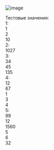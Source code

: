 ![image](https://github.com/Roman194/PTPS_03.01/assets/66479764/5a5abe1f-7191-4567-8de9-1df935f6fa2f) </br>

Тестовые значения:</br>
1:</br>
  1</br>
  2</br>
  10</br>
2:</br>
  1027</br>
3:</br>
  34</br>
  45</br>
  135</br>
4:</br>
  12</br>
  67</br>
  1</br>
  3</br>
  4</br>
5:</br>
  99</br>
  12</br>
  1560</br>
  5</br>
  6</br>
  32</br>

